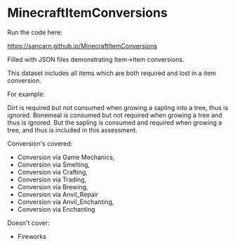 # MinecraftItemConversions
Run the code here:

https://sancarn.github.io/MinecraftItemConversions

Filled with JSON files demonstrating Item->Item conversions. 

This dataset includes all items which are both required and lost in a item conversion. 

For example:

Dirt is required but not consumed when growing a sapling into a tree, thus is ignored.
Bonemeal is consumed but not required when growing a tree and thus is ignored.
But the sapling is consumed and required when growing a tree, and thus is included in this assessment.

Conversion's covered:

* Conversion via Game Mechanics,
* Conversion via Smelting,
* Conversion via Crafting,
* Conversion via Trading,
* Conversion via Brewing,
* Conversion via Anvil_Repair
* Conversion via Anvil_Enchanting,
* Conversion via Enchanting

Doesn't cover:

* Fireworks

